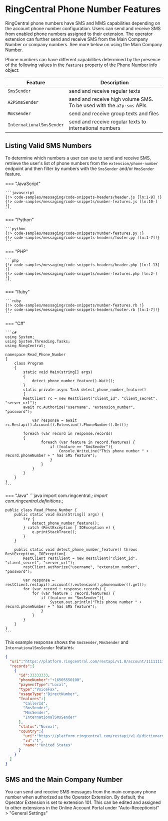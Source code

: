 # RingCentral Phone Number Features

RingCentral phone numbers have SMS and MMS capabilities depending on the account phone number configuration. Users can send and receive SMS from enabled phone numbers assigned to their extension. The operator extension can further send and receive SMS from the Main Company Number or company numbers. See more below on using the Main Company Number.

Phone numbers can have different capabilities determined by the presence of the following values in the `features` property of the Phone Number info object:

| Feature | Description |
|-|-|
| `SmsSender` | send and receive regular texts |
| `A2PSmsSender` | send and receive high volume SMS. To be used with the `a2p-sms` APIs |
| `MmsSender` | send and receive group texts and files |
| `InternationalSmsSender` | send and receive regular texts to international numbers |

## Listing Valid SMS Numbers

To determine which numbers a user can use to send and receive SMS, retrieve the user's list of phone numbers from the `extension/phone-number` endpoint and then filter by numbers with the `SmsSender` and/or `MmsSender` feature.

=== "JavaScript"

	```javascript
	{!> code-samples/messaging/code-snippets-headers/header.js [ln:1-9] !}
	{!> code-samples/messaging/code-snippets/number-features.js [ln:10-] !}
	```

=== "Python"

	```python
	{!> code-samples/messaging/code-snippets/number-features.py !}
	{!> code-samples/messaging/code-snippets-headers/footer.py [ln:1-7]!}
	```

=== "PHP"

	```php
	{!> code-samples/messaging/code-snippets-headers/header.php [ln:1-13] !}
	{!> code-samples/messaging/code-snippets/number-features.php [ln:2-] !}
	```

=== "Ruby"

	```ruby
	{!> code-samples/messaging/code-snippets/number-features.rb !}
	{!> code-samples/messaging/code-snippets-headers/footer.rb [ln:1-7]!}
	```

=== "C#"

	```c#
	using System;
	using System.Threading.Tasks;
	using RingCentral;

	namespace Read_Phone_Number
	{
		class Program
		{
			static void Main(string[] args)
			{
				detect_phone_number_feature().Wait();
			}
			static private async Task detect_phone_number_feature()
			{
		    RestClient rc = new RestClient("client_id", "client_secret", "server_url");
		    await rc.Authorize("username", "extension_number", "password");

				var response = await rc.Restapi().Account().Extension().PhoneNumber().Get();

		    foreach (var record in response.records)
		    {
					foreach (var feature in record.features) {
						if (feature == "SmsSender"){
							Console.WriteLine("This phone number " + record.phoneNumber + " has SMS feature");
						}
					}
				}
			}
		}
	}
	```

=== "Java"
	```java
	import com.ringcentral.*;
	import com.ringcentral.definitions.*;

	public class Read_Phone_Number {
		public static void main(String[] args) {
			try {
				detect_phone_number_feature();
			} catch (RestException | IOException e) {
				e.printStackTrace();
			}
		}

		public static void detect_phone_number_feature() throws RestException, IOException{
			RestClient restClient = new RestClient("client_id", "client_secret", "server_url");
			restClient.authorize("username", "extension_number", "password");

			var response = restClient.restapi().account().extension().phonenumber().get();
			for (var record : response.records) {
				for (var feature : record.features) {
					if (feature == "SmsSender"){
						System.out.println("This phone number " + record.phoneNumber + " has SMS feature");
					}
				}
			}
		}
	}
	```

This example response shows the `SmsSender`, `MmsSender` and `InternationalSmsSender` features:

```json hl_lines="12 13 14"
{
  "uri":"https://platform.ringcentral.com/restapi/v1.0/account/11111111/extension/22222222/phone-number?page=1&perPage=100",
  "records":[
    {
      "id":33333333,
      "phoneNumber":"+16505550100",
      "paymentType":"Local",
      "type":"VoiceFax",
      "usageType":"DirectNumber",
      "features":[
        "CallerId",
        "SmsSender",
        "MmsSender",
        "InternationalSmsSender"
      ],
      "status":"Normal",
      "country":{
        "uri":"https://platform.ringcentral.com/restapi/v1.0/dictionary/country/1",
        "id":"1",
        "name":"United States"
      }
    }
  ]
}
```

## SMS and the Main Company Number

You can send and receive SMS messages from the main company phone number when authorized as the Operator Extension. By default, the Operator Extension is set to extension 101. This can be edited and assigned to other extensions in the Online Account Portal under "Auto-Receptionist" > "General Settings"
